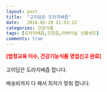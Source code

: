 ```yaml
---
layout: post
title:  "고이담은 도라지배즙"
date:   2016-02-20 21:51:13
categories: 건강식품
tags: [도라지배즙,건강즙,어버이날 선물세트]
comments: true
---
```


<strong><span style="color: rgb(255, 0, 0);">[법정교육 이수, 건강기능식품 영업신고 완료]</span></strong>
<br><br>
고이담은 도라지배즙 팝니다.
<br><br>
배송비까지 다 해서 최저가 맞춰 팝니다.
<br>
<br>
<img class="image" src="https://2.bp.blogspot.com/-C0kNBIMxHQU/W-nHMVSP1aI/AAAAAAAAAw4/CIF_gCUve2ALIKQaBrBZcKk71w2uCEMeACLcBGAs/s320/25473568458.jpg" alt=""/>
<br>
<br>
<img class="image" src="http://www.nbbang.co.kr/data/webedit/20180402175322_zzboxnzf.jpg" alt=""/>
